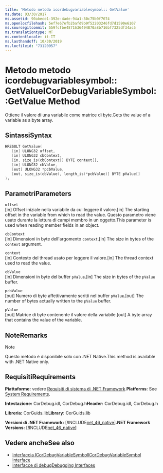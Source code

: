 ```yaml
---
title: 'Metodo metodo icordebugvariablesymbol:: GetValue'
ms.date: 03/30/2017
ms.assetid: 90abece1-392e-4ade-94a1-30c75b0f7074
ms.openlocfilehash: 5ef7e67efb2bafd9b9f52203246fd7d1590e6107
ms.sourcegitcommit: 559fcfbe4871636494870a8b716bf7325df34ac5
ms.translationtype: MT
ms.contentlocale: it-IT
ms.lasthandoff: 10/30/2019
ms.locfileid: "73120957"
---
```

# <a name="icordebugvariablesymbolgetvalue-method"></a><span data-ttu-id="8715a-102">Metodo metodo icordebugvariablesymbol:: GetValue</span><span class="sxs-lookup"><span data-stu-id="8715a-102">ICorDebugVariableSymbol::GetValue Method</span></span>
<span data-ttu-id="8715a-103">Ottiene il valore di una variabile come matrice di byte.</span><span class="sxs-lookup"><span data-stu-id="8715a-103">Gets the value of a variable as a byte array.</span></span>  
  
## <a name="syntax"></a><span data-ttu-id="8715a-104">Sintassi</span><span class="sxs-lookup"><span data-stu-id="8715a-104">Syntax</span></span>  
  
```cpp  
HRESULT GetValue(  
   [in] ULONG32 offset,  
   [in] ULONG32 cbContext,  
   [in, size_is(cbContext)] BYTE context[],  
   [in] ULONG32 cbValue,  
   [out] ULONG32 *pcbValue,  
   [out, size_is(cbValue), length_is(*pcbValue)] BYTE pValue[]  
);  
```  
  
## <a name="parameters"></a><span data-ttu-id="8715a-105">Parametri</span><span class="sxs-lookup"><span data-stu-id="8715a-105">Parameters</span></span>  
 `offset`  
 <span data-ttu-id="8715a-106">[in] Offset iniziale nella variabile da cui leggere il valore.</span><span class="sxs-lookup"><span data-stu-id="8715a-106">[in] The starting offset in the variable from which to read the value.</span></span> <span data-ttu-id="8715a-107">Questo parametro viene usato durante la lettura di campi membro in un oggetto.</span><span class="sxs-lookup"><span data-stu-id="8715a-107">This parameter is used when reading member fields in an object.</span></span>  
  
 `cbContext`  
 <span data-ttu-id="8715a-108">[in] Dimensioni in byte dell'argomento `context`.</span><span class="sxs-lookup"><span data-stu-id="8715a-108">[in] The size in bytes of the `context` argument.</span></span>  
  
 `context`  
 <span data-ttu-id="8715a-109">[in] Contesto del thread usato per leggere il valore.</span><span class="sxs-lookup"><span data-stu-id="8715a-109">[in] The thread context used to read the value.</span></span>  
  
 `cbValue`  
 <span data-ttu-id="8715a-110">[in] Dimensioni in byte del buffer `pValue`.</span><span class="sxs-lookup"><span data-stu-id="8715a-110">[in] The size in bytes of the `pValue` buffer.</span></span>  
  
 `pcbValue`  
 <span data-ttu-id="8715a-111">[out] Numero di byte affettivamente scritti nel buffer `pValue`.</span><span class="sxs-lookup"><span data-stu-id="8715a-111">[out] The number of bytes actually written to the `pValue` buffer.</span></span>  
  
 `pValue`  
 <span data-ttu-id="8715a-112">[out] Matrice di byte contenente il valore della variabile.</span><span class="sxs-lookup"><span data-stu-id="8715a-112">[out] A byte array that contains the value of the variable.</span></span>  
  
## <a name="remarks"></a><span data-ttu-id="8715a-113">Note</span><span class="sxs-lookup"><span data-stu-id="8715a-113">Remarks</span></span>  
  
> [!NOTE]
> <span data-ttu-id="8715a-114">Questo metodo è disponibile solo con .NET Native.</span><span class="sxs-lookup"><span data-stu-id="8715a-114">This method is available with .NET Native only.</span></span>  
  
## <a name="requirements"></a><span data-ttu-id="8715a-115">Requisiti</span><span class="sxs-lookup"><span data-stu-id="8715a-115">Requirements</span></span>  
 <span data-ttu-id="8715a-116">**Piattaforme:** vedere [Requisiti di sistema di .NET Framework](../../../../docs/framework/get-started/system-requirements.md).</span><span class="sxs-lookup"><span data-stu-id="8715a-116">**Platforms:** See [System Requirements](../../../../docs/framework/get-started/system-requirements.md).</span></span>  
  
 <span data-ttu-id="8715a-117">**Intestazione:** CorDebug.idl, CorDebug.h</span><span class="sxs-lookup"><span data-stu-id="8715a-117">**Header:** CorDebug.idl, CorDebug.h</span></span>  
  
 <span data-ttu-id="8715a-118">**Libreria:** CorGuids.lib</span><span class="sxs-lookup"><span data-stu-id="8715a-118">**Library:** CorGuids.lib</span></span>  
  
 <span data-ttu-id="8715a-119">**Versioni di .NET Framework:** [!INCLUDE[net_46_native](../../../../includes/net-46-native-md.md)]</span><span class="sxs-lookup"><span data-stu-id="8715a-119">**.NET Framework Versions:** [!INCLUDE[net_46_native](../../../../includes/net-46-native-md.md)]</span></span>  
  
## <a name="see-also"></a><span data-ttu-id="8715a-120">Vedere anche</span><span class="sxs-lookup"><span data-stu-id="8715a-120">See also</span></span>

- [<span data-ttu-id="8715a-121">Interfaccia ICorDebugVariableSymbol</span><span class="sxs-lookup"><span data-stu-id="8715a-121">ICorDebugVariableSymbol Interface</span></span>](../../../../docs/framework/unmanaged-api/debugging/icordebugvariablesymbol-interface.md)
- [<span data-ttu-id="8715a-122">Interfacce di debug</span><span class="sxs-lookup"><span data-stu-id="8715a-122">Debugging Interfaces</span></span>](../../../../docs/framework/unmanaged-api/debugging/debugging-interfaces.md)

